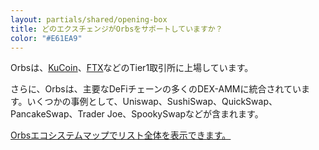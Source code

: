```yaml
---
layout: partials/shared/opening-box
title: どのエクスチェンジがOrbsをサポートしていますか？
color: "#E61EA9"
---
```


Orbsは、[KuCoin](https://www.orbs.com/kucoin-exchange-lists-orbs-token-orbs)、[FTX](https://www.orbs.com/ftx-exchange-lists-orbs-token-orbs)などのTier1取引所に上場しています。

さらに、Orbsは、主要なDeFiチェーンの多くのDEX-AMMに統合されています。いくつかの事例として、Uniswap、SushiSwap、QuickSwap、PancakeSwap、Trader Joe、SpookySwapなどが含まれます。

[Orbsエコシステムマップでリスト全体を表示できます。](https://www.orbs.com/ecosystem/)
